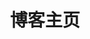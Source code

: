 ---
home: true
layout: BlogHome
icon: home
title: 博客主页
hero: true
heroText: coldgust的博客
heroFullScreen: true
#bgImage: false
bgImageStyle: {
  background-color: "black",
  background-image: "radial-gradient(white, rgba(255,255,255,.2) 2px, transparent 40px), radial-gradient(white, rgba(255,255,255,.15) 1px, transparent 30px), radial-gradient(white, rgba(255,255,255,.1) 2px, transparent 40px), radial-gradient(rgba(255,255,255,.4), rgba(255,255,255,.1) 2px, transparent 30px)",
  background-size: "550px 550px, 350px 350px, 250px 250px, 150px 150px",
  background-position: "0 0, 40px 60px, 130px 270px, 70px 100px",
  background-repeat: "repeat",
}
---